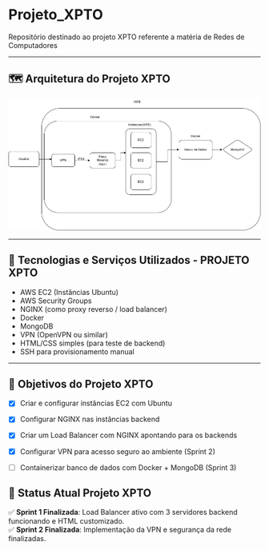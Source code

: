 # Projeto_XPTO
Repositório destinado ao projeto XPTO referente a matéria de Redes de Computadores

---

## 🗺️ Arquitetura do Projeto XPTO

![Topologia do Projeto](https://github.com/LuizHenrique435/Projeto_XPTO/blob/main/img/Topologia-de-Rede.drawio.png)

---

## 🧩 Tecnologias e Serviços Utilizados - PROJETO XPTO

- AWS EC2 (Instâncias Ubuntu)
- AWS Security Groups
- NGINX (como proxy reverso / load balancer)
- Docker
- MongoDB
- VPN (OpenVPN ou similar)
- HTML/CSS simples (para teste de backend)
- SSH para provisionamento manual

---

## 🎯 Objetivos do Projeto XPTO 

- [x] Criar e configurar instâncias EC2 com Ubuntu
- [x] Configurar NGINX nas instâncias backend
- [x] Criar um Load Balancer com NGINX apontando para os backends
- [x] Configurar VPN para acesso seguro ao ambiente (Sprint 2)
- [ ] Containerizar banco de dados com Docker + MongoDB (Sprint 3)


## 📌 Status Atual Projeto XPTO

✅ **Sprint 1 Finalizada**: Load Balancer ativo com 3 servidores backend funcionando e HTML customizado. <br>
✅ **Sprint 2 Finalizada**: Implementação da VPN e segurança da rede finalizadas.

